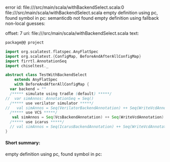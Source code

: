 error id: file://<WORKSPACE>/src/main/scala/withBackendSelect.scala:0
file://<WORKSPACE>/src/main/scala/withBackendSelect.scala
empty definition using pc, found symbol in pc: 
semanticdb not found
empty definition using fallback
non-local guesses:

offset: 7
uri: file://<WORKSPACE>/src/main/scala/withBackendSelect.scala
text:
```scala
package@@ project

import org.scalatest.flatspec.AnyFlatSpec
import org.scalatest.{ConfigMap, BeforeAndAfterAllConfigMap}
import firrtl.AnnotationSeq
import chiseltest._

abstract class TestWithBackendSelect
    extends AnyFlatSpec
    with BeforeAndAfterAllConfigMap {
  var backend = ""
  /***** simulate using tradle (default) *****/
//  var simAnnos: AnnotationSeq = Seq()
  /***** use verilator simulator *****/
//   val simAnnos = Seq(VerilatorBackendAnnotation) ++ Seq(WriteVcdAnnotation)
  /***** use VCS *****/
   val simAnnos = Seq(VcsBackendAnnotation) ++ Seq(WriteVcdAnnotation)
  /***** use icarus *****/
  // val simAnnos = Seq(IcarusBackendAnnotation) ++ Seq(WriteVcdAnnotation)
}

```


#### Short summary: 

empty definition using pc, found symbol in pc: 